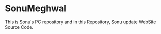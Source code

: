 # SonuMeghwal
This is Sonu's PC repository and in this Repository, Sonu update WebSite Source Code.
